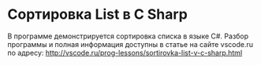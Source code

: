 # Сортировка List в C Sharp
В программе демонстрируется сортировка списка в языке C#. Разбор программы и полная информация доступны в статье на сайте vscode.ru по адресу: http://vscode.ru/prog-lessons/sortirovka-list-v-c-sharp.html
